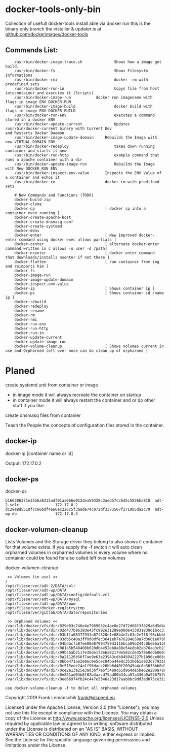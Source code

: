 docker-tools-only-bin
============
Collection of usefull docker-tools install able via docker run this is the binary only branch the installer & updater is at [github.com/dockerimages/docker-tools](https://github.com/dockerimages/docker-tools/)


## Commands List:
        /usr/bin/docker-image-trace.sh              Shows how a image got build.
        /usr/bin/docker-fs                          Shows Filesystm Informations
        /usr/bin/docker-rmi                         docker -rm with predefined sets
        /usr/bin/docker-run-in                      Copys file from host intocontainer and executes it (Scripts)
        /usr/bin/docker-image-run		    docker run imagename with flags in image ENV DOCKER_RUN
        /usr/bin/docker-image-build                 docker build with flags in image ENV DOCKER_BUILD
        /usr/bin/docker-run-env                     executes a command stored in a docker ENV
        /usr/bin/docker-update-current              Updates /usr/bin/docker-current binary with Current Dev                                                               and Restarts Docker Daemon
        /usr/bin/docker-image-update-domain	    Rebuilds the Image with new VIRTUAL_DOMAIN ENV
        /usr/bin/docker-redeploy                    takes down running container and starts it new
        /usr/bin/docker-run-http                    example command that runs a apache container with a dir
        /usr/bin/docker-update-image-run            Rebuilds the Image with New DOCKER_RUN ENV
        /usr/bin/docker-inspect-env-value	    Inspects the ENV Value of a container and echos it
        /usr/bin/docker-rm	                    docker rm with predifned sets
        
        # New Commands and Functions (TODO)
        docker-build-zip
        docker-clone
        docker-cp                               [ docker cp into a container even running ]
        docker-create-apache-host
        docker-create-dnsmasq-conf
        docker-create-systemd
        docker-ddns
        docker-enter                            [ New Improved docker-enter command using docker exec allows partials ]
        docker-center                           [ alternate docker-enter command written in c allows -u user -d /path]
        docker-nsenter                          [ docker-enter command that downloads/installs nsenter if not there ]
        docker-flatten                          [ run container from img and reimports him ]
        docker-fs
        docker-image-run
        docker-image-update-domain
        docker-inspect-env-value
        docker-ip                               [ Shows container ip ]
        docker-ps                               [ Shows container id /name ip ]
        docker-rebuild
        docker-redeploy
        docker-rename
        docker-rm
        docker-rmi
        docker-run-env
        docker-run-http
        docker-run-in
        docker-update-current
        docker-update-image-run
        docker-volume-cleanup                   [ Shows Volumes current in use and Orpharned left over once can do clean up of orpharned ]
        
        
# Planed
create systemd unit from container or image
- in image mode it will always recreate the container on startup
- in container mode it will always restart the container and or do other stuff if you like

create dnsmasq files from container 


Teach the People the concepts of configuration files stored in the container.


## docker-ip
docker-ip [container name or id]

Output:
172.17.0.2

## docker-ps 
docker-ps
~~~
b166306371e35b6a8215adf01aa0b6e012dea59328c3aed57cc6d5c5836ba818  adt-2-solr                172.17.0.2
dc29e8d5510fcc66bdf4666ec226c5f3aade74c072df3373567f2719b5da2c79  adt-wp-db                 172.17.0.3
~~~

## docker-volumen-cleanup
Lists Volumes and the Storage driver they belong to also shows if container for that volume exists.
if you supply the -f switch it will auto clean orpharned volumes in orpharned volumes is every volume where no container could be found for also called left over volumes

docker-volumen-cleanup
~~~
 >> Volumes (in use) <<
/
/opt/fileserver/adt-2/DATA/solr
/opt/fileserver/adt-wp/DATA
/opt/fileserver/adt-wp/DATA/config/default.vcl
/opt/fileserver/adt-wp/DATA/mysql
/opt/fileserver/adt-wp/DATA/www
/opt/fileserver/docker-registry/tmp
/opt/fileserver/gitlab/DATA/data/repositories

 >> Orphaned Volumes <<
/var/lib/docker/vfs/dir/029e03c746e4e7969852c4ae0e27d72d68f3f829a6d5d4e536bbe11ca04ac53d
/var/lib/docker/vfs/dir/02d477b9638de43fc992e31289e00de433031839d1bcc372bc4419eb1d528bc7
/var/lib/docker/vfs/dir/03b1fa68377931a87f320e1e08b4e2c83c2e718f96cbbb864974840dc521b51b
/var/lib/docker/vfs/dir/03db5c40a3ff0d0dfec3641eb7a76284858a7d3601e079b25e730fd624d24e23
/var/lib/docker/vfs/dir/04bdacfa87ee08d87994759d3116bca09b244c0be66a126203fd1686336eae0b
/var/lib/docker/vfs/dir/081a5b548408b020db4e52eb0a88e54e8b82ab76aa3cb276593da39822411d4b
/var/lib/docker/vfs/dir/09bc6ab2117e38de173e6a8217de582cde3578e0ddb060382b90362dc1ea1b2b
/var/lib/docker/vfs/dir/0a21126b56f7ae9e63e23943cdb945042227b1b96ce866d9bb704c00e57171c6
/var/lib/docker/vfs/dir/0bbe471ae2e0ec0e5cec84ba44e9c353b661a923d77931b1f1354b98304e33d7
/var/lib/docker/vfs/dir/0c515eee24a1f96dacc26bb6d40f20945a4c8e3033bb8d34076ede5cf978ca6e
/var/lib/docker/vfs/dir/0ce2a13a25e3ad3bf7e6f3489c65d964de5be62e280a78a9155990ced4ebc4ff
/var/lib/docker/vfs/dir/0e851ad03b6f82b4aacd75ad00b34ca97a436a9a926757e4af150d23cc2814c0
/var/lib/docker/vfs/dir/0ed66974fb24c447e5346a23d17aab8bc9dd3ed075ce31212a20fb8ed7068933

use docker-volume-cleanup -f to delet all orphaned volumes
~~~


 Copyright 2019 Frank Lemanschik <frank@dspeed.eu> 

 Licensed under the Apache License, Version 2.0 (the "License");
 you may not use this file except in compliance with the License.
 You may obtain a copy of the License at
 http://www.apache.org/licenses/LICENSE-2.0
 Unless required by applicable law or agreed to in writing, software
 distributed under the License is distributed on an "AS IS" BASIS,
 WITHOUT WARRANTIES OR CONDITIONS OF ANY KIND, either express or implied.
 See the License for the specific language governing permissions and
 limitations under the License.

